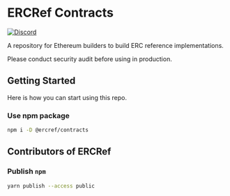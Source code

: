 # ERCRef Contracts

[![Discord](https://dcbadge.vercel.app/api/server/XDfYyXhH6B?style=flat)](https://discord.io/ERCRef)

A repository for Ethereum builders to build ERC reference implementations.

Please conduct security audit before using in production.

## Getting Started

Here is how you can start using this repo.

### Use npm package

```sh
npm i -D @ercref/contracts
```

## Contributors of ERCRef

### Publish `npm`

```sh
yarn publish --access public
```
